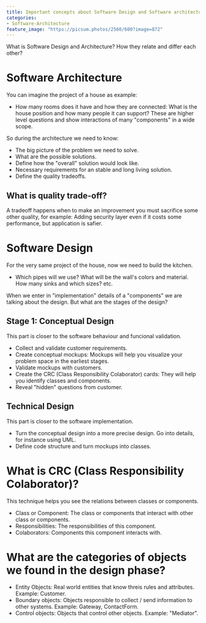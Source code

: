 ```yaml
---
title: Important concepts about Software Design and Software architecture
categories:
- Software-Architecture
feature_image: "https://picsum.photos/2560/600?image=872"
---
```


What is Software Design and Architecture? How they relate and differ each other?

<!-- more -->

# Software Architecture

You can imagine the project of a house as example:

- How many rooms does it have and how they are connected: What is the house position and how many people it can support? These are higher level questions and show interactions of many "components" in a wide scope.

So during the architecture we need to know:

- The big picture of the problem we need to solve.
- What are the possible solutions.
- Define how the "overall" solution would look like.
- Necessary requirements for an stable and long living solution.
- Define the quality tradeoffs.

## What is quality trade-off?

A tradeoff happens when to make an improvement you must sacrifice some other quality, for example: Adding security layer even if it costs some performance, but application is safier.

# Software Design

For the very same project of the house, now we need to build the kitchen.

- Which pipes will we use? What will be the wall's colors and material. How many sinks and which sizes? etc. 

When we enter in "implementation" details of a "components" we are talking about the design. But what are the stages of the design?

## Stage 1: Conceptual Design

This part is closer to the software behaviour and funcional validation.

- Collect and validate customer requirements.
- Create conceptual mockups: Mockups will help you visualize your problem space in the earliest stages.
- Validate mockups with customers.
- Create the CRC (Class Responsibility Colaborator) cards: They will help you identify classes and components.
- Reveal "hidden" questions from customer.

## Technical Design

This part is closer to the software implementation.

- Turn the conceptual design into a more precise design. Go into details, for instance using UML.
- Define code structure and turn mockups into classes.

# What is CRC (Class Responsibility Colaborator)?

This technique helps you see the relations between classes or components.

- Class or Component: The class or components that interact with other class or components.
- Responsibilities: The responsibilities of this component.
- Colaborators: Components this component interacts with.

# What are the categories of objects we found in the design phase?

- Entity Objects: Real world entities that know threis rules and attributes. Example: Customer.
- Boundary objects: Objects responsible to collect / send information to other systems. Example: Gateway, ContactForm.
- Control objects: Objects that control other objects. Example: "Mediator".

